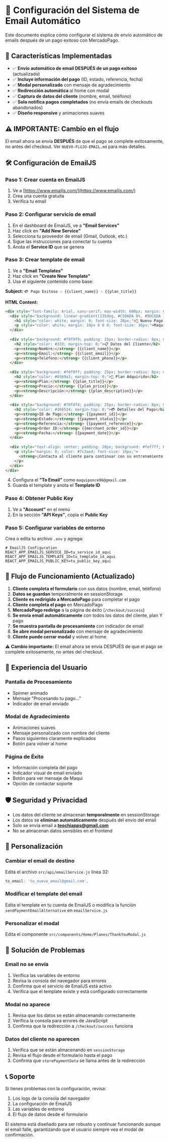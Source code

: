 # 📧 Configuración del Sistema de Email Automático

Este documento explica cómo configurar el sistema de envío automático de emails después de un pago exitoso con MercadoPago.

## 🚀 Características Implementadas

- ✅ **Envío automático de email DESPUÉS de un pago exitoso** (actualizado)
- ✅ **Incluye información del pago** (ID, estado, referencia, fecha)
- ✅ **Modal personalizado** con mensaje de agradecimiento
- ✅ **Redirección automática** al home con modal
- ✅ **Captura de datos del cliente** (nombre, email, teléfono)
- ✅ **Solo notifica pagos completados** (no envía emails de checkouts abandonados)
- ✅ **Diseño responsive** y animaciones suaves

## ⚠️ IMPORTANTE: Cambio en el flujo
El email ahora se envía **DESPUÉS** de que el pago se complete exitosamente, no antes del checkout. Ver `NUEVO-FLUJO-EMAIL.md` para más detalles.

## 🛠️ Configuración de EmailJS

### Paso 1: Crear cuenta en EmailJS

1. Ve a [https://www.emailjs.com/](https://www.emailjs.com/)
2. Crea una cuenta gratuita
3. Verifica tu email

### Paso 2: Configurar servicio de email

1. En el dashboard de EmailJS, ve a **"Email Services"**
2. Haz click en **"Add New Service"**
3. Selecciona tu proveedor de email (Gmail, Outlook, etc.)
4. Sigue las instrucciones para conectar tu cuenta
5. Anota el **Service ID** que se genera

### Paso 3: Crear template de email

1. Ve a **"Email Templates"**
2. Haz click en **"Create New Template"**
3. Usa el siguiente contenido como base:

**Subject:** `💳 Pago Exitoso - {{client_name}} - {{plan_title}}`

**HTML Content:**
```html
<div style="font-family: Arial, sans-serif; max-width: 600px; margin: 0 auto; padding: 20px;">
  <div style="background: linear-gradient(135deg, #C58ADA 0%, #9DC6DA 100%); padding: 30px; border-radius: 10px; text-align: center; margin-bottom: 30px;">
    <h1 style="color: white; margin: 0; font-size: 28px;">🎉 Nuevo Pago Recibido</h1>
    <p style="color: white; margin: 10px 0 0 0; font-size: 16px;">Maquifit - Sistema de Pagos</p>
  </div>
  
  <div style="background: #f9f9f9; padding: 25px; border-radius: 8px; margin-bottom: 20px;">
    <h2 style="color: #333; margin-top: 0;">📋 Datos del Cliente</h2>
    <p><strong>Nombre:</strong> {{client_name}}</p>
    <p><strong>Email:</strong> {{client_email}}</p>
    <p><strong>Teléfono:</strong> {{client_phone}}</p>
  </div>
  
  <div style="background: #f0f9ff; padding: 25px; border-radius: 8px; margin-bottom: 20px;">
    <h2 style="color: #0369a1; margin-top: 0;">💪 Plan Adquirido</h2>
    <p><strong>Plan:</strong> {{plan_title}}</p>
    <p><strong>Precio:</strong> {{plan_price}}</p>
    <p><strong>Descripción:</strong> {{plan_description}}</p>
  </div>
  
  <div style="background: #f0fdf4; padding: 25px; border-radius: 8px; margin-bottom: 20px;">
    <h2 style="color: #166534; margin-top: 0;">💳 Detalles del Pago</h2>
    <p><strong>ID de Pago:</strong> {{payment_id}}</p>
    <p><strong>Estado:</strong> {{payment_status}}</p>
    <p><strong>Referencia:</strong> {{payment_reference}}</p>
    <p><strong>Order ID:</strong> {{merchant_order_id}}</p>
    <p><strong>Fecha:</strong> {{payment_date}}</p>
  </div>
  
  <div style="text-align: center; padding: 20px; background: #fef7ff; border-radius: 8px;">
    <p style="margin: 0; color: #7c3aed; font-size: 16px;">
      <strong>¡Contacta al cliente para continuar con su entrenamiento personalizado!</strong>
    </p>
  </div>
</div>
```

4. Configura el **"To Email"** como `maquiponce96@gmail.com`
5. Guarda el template y anota el **Template ID**

### Paso 4: Obtener Public Key

1. Ve a **"Account"** en el menú
2. En la sección **"API Keys"**, copia el **Public Key**

### Paso 5: Configurar variables de entorno

Crea o edita tu archivo `.env` y agrega:

```env
# EmailJS Configuration
REACT_APP_EMAILJS_SERVICE_ID=tu_service_id_aqui
REACT_APP_EMAILJS_TEMPLATE_ID=tu_template_id_aqui  
REACT_APP_EMAILJS_PUBLIC_KEY=tu_public_key_aqui
```

## 🔄 Flujo de Funcionamiento (Actualizado)

1. **Cliente completa el formulario** con sus datos (nombre, email, teléfono)
2. **Datos se guardan** temporalmente en sessionStorage
3. **Cliente es redirigido a MercadoPago** para completar el pago
4. **Cliente completa el pago** en MercadoPago
5. **MercadoPago redirige** a la página de éxito (`/checkout/success`)
6. **Se envía email automáticamente** con todos los datos del cliente, plan Y pago
7. **Se muestra pantalla de procesamiento** con indicador de email
8. **Se abre modal personalizado** con mensaje de agradecimiento
9. **Cliente puede cerrar modal** y volver al home

⚠️ **Cambio importante:** El email ahora se envía DESPUÉS de que el pago se complete exitosamente, no antes del checkout.

## 📱 Experiencia del Usuario

### Pantalla de Procesamiento
- Spinner animado
- Mensaje "Procesando tu pago..."
- Indicador de email enviado

### Modal de Agradecimiento
- Animaciones suaves
- Mensaje personalizado con nombre del cliente
- Pasos siguientes claramente explicados
- Botón para volver al home

### Página de Éxito
- Información completa del pago
- Indicador visual de email enviado
- Botón para ver mensaje de Maqui
- Opción de contactar soporte

## 🛡️ Seguridad y Privacidad

- Los datos del cliente se almacenan **temporalmente** en sessionStorage
- Los datos se **eliminan automáticamente** después del envío del email
- Solo se envía email a **teochiapps@gmail.com**
- No se almacenan datos sensibles en el frontend

## 🔧 Personalización

### Cambiar el email de destino
Edita el archivo `src/api/emailService.js` línea 32:
```javascript
to_email: 'tu_nuevo_email@gmail.com',
```

### Modificar el template del email
Edita el template en tu cuenta de EmailJS o modifica la función `sendPaymentEmailAlternative` en `emailService.js`

### Personalizar el modal
Edita el componente `src/components/Home/Planes/ThankYouModal.js`

## 🐛 Solución de Problemas

### Email no se envía
1. Verifica las variables de entorno
2. Revisa la consola del navegador para errores
3. Confirma que el servicio de EmailJS está activo
4. Verifica que el template existe y está configurado correctamente

### Modal no aparece
1. Revisa que los datos se están almacenando correctamente
2. Verifica la consola para errores de JavaScript
3. Confirma que la redirección a `/checkout/success` funciona

### Datos del cliente no aparecen
1. Verifica que se están almacenando en `sessionStorage`
2. Revisa el flujo desde el formulario hasta el pago
3. Confirma que `storePaymentData` se llama antes de la redirección

## 📞 Soporte

Si tienes problemas con la configuración, revisa:
1. Los logs de la consola del navegador
2. La configuración de EmailJS
3. Las variables de entorno
4. El flujo de datos desde el formulario

El sistema está diseñado para ser robusto y continuar funcionando aunque el email falle, garantizando que el usuario siempre vea el modal de confirmación.
